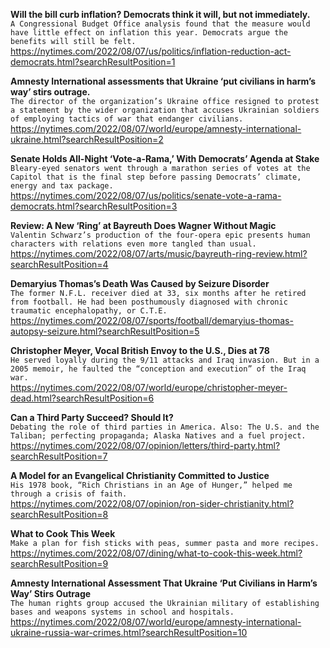 **Will the bill curb inflation? Democrats think it will, but not immediately.**\
`A Congressional Budget Office analysis found that the measure would have little effect on inflation this year. Democrats argue the benefits will still be felt.`\
https://nytimes.com/2022/08/07/us/politics/inflation-reduction-act-democrats.html?searchResultPosition=1

**Amnesty International assessments that Ukraine ‘put civilians in harm’s way’ stirs outrage.**\
`The director of the organization’s Ukraine office resigned to protest a statement by the wider organization that accuses Ukrainian soldiers of employing tactics of war that endanger civilians.`\
https://nytimes.com/2022/08/07/world/europe/amnesty-international-ukraine.html?searchResultPosition=2

**Senate Holds All-Night ‘Vote-a-Rama,’ With Democrats’ Agenda at Stake**\
`Bleary-eyed senators went through a marathon series of votes at the Capitol that is the final step before passing Democrats’ climate, energy and tax package.`\
https://nytimes.com/2022/08/07/us/politics/senate-vote-a-rama-democrats.html?searchResultPosition=3

**Review: A New ‘Ring’ at Bayreuth Does Wagner Without Magic**\
`Valentin Schwarz’s production of the four-opera epic presents human characters with relations even more tangled than usual.`\
https://nytimes.com/2022/08/07/arts/music/bayreuth-ring-review.html?searchResultPosition=4

**Demaryius Thomas’s Death Was Caused by Seizure Disorder**\
`The former N.F.L. receiver died at 33, six months after he retired from football. He had been posthumously diagnosed with chronic traumatic encephalopathy, or C.T.E.`\
https://nytimes.com/2022/08/07/sports/football/demaryius-thomas-autopsy-seizure.html?searchResultPosition=5

**Christopher Meyer, Vocal British Envoy to the U.S., Dies at 78**\
`He served loyally during the 9/11 attacks and Iraq invasion. But in a 2005 memoir, he faulted the “conception and execution” of the Iraq war.`\
https://nytimes.com/2022/08/07/world/europe/christopher-meyer-dead.html?searchResultPosition=6

**Can a Third Party Succeed? Should It?**\
`Debating the role of third parties in America. Also: The U.S. and the Taliban; perfecting propaganda; Alaska Natives and a fuel project.`\
https://nytimes.com/2022/08/07/opinion/letters/third-party.html?searchResultPosition=7

**A Model for an Evangelical Christianity Committed to Justice**\
`His 1978 book, “Rich Christians in an Age of Hunger,” helped me through a crisis of faith.`\
https://nytimes.com/2022/08/07/opinion/ron-sider-christianity.html?searchResultPosition=8

**What to Cook This Week**\
`Make a plan for fish sticks with peas, summer pasta and more recipes.`\
https://nytimes.com/2022/08/07/dining/what-to-cook-this-week.html?searchResultPosition=9

**Amnesty International Assessment That Ukraine ‘Put Civilians in Harm’s Way’ Stirs Outrage**\
`The human rights group accused the Ukrainian military of establishing bases and weapons systems in school and hospitals.`\
https://nytimes.com/2022/08/07/world/europe/amnesty-international-ukraine-russia-war-crimes.html?searchResultPosition=10

